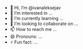 - 👋 Hi, I’m @ivanaleksejav
- 👀 I’m interested in ...
- 🌱 I’m currently learning ...
- 💞️ I’m looking to collaborate on ...
- 📫 How to reach me ...
- 😄 Pronouns: ...
- ⚡ Fun fact: ...

<!---
ivanaleksejav/ivanaleksejav is a ✨ special ✨ repository because its `README.md` (this file) appears on your GitHub profile.
You can click the Preview link to take a look at your changes.
--->
